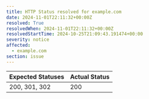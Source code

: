 ```yaml
---
title: HTTP Status resolved for example.com
date: 2024-11-01T22:11:32+00:00Z
resolved: True
resolvedWhen: 2024-11-01T22:11:32+00:00Z
resolvedStartTime: 2024-10-25T21:09:43.191474+00:00
severity: notice
affected:
  - example.com
section: issue
---
```


| Expected Statuses | Actual Status  |
|-------------------|----------------|
| 200, 301, 302 | 200 |
